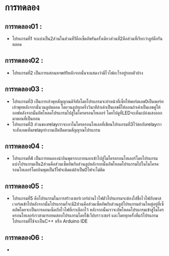 # การทดลอง
## การทดลอง01 :
- โปรแกรมที่1 จะแบ่งเป็น2ส่วนในส่วนที่1คือเซ็ตอัพรันครั้งเดียวส่วนที่2คือส่วนที่เรียกว่าลูปคือรันตลอด
## การทดลอง02 :
- โปรแกรมที่2 เป็นการแสกนหาwifiหลังจากนั้นจะแสดงว่ามีไวไฟอะไรอยู่รอบตัวบ้าง
## การทดลอง03 : 
- โปรแกรมที่3 เป็นการเอ้าพุทสัญญาณดิจิทัลโดยโปรแกรมจะทำหน้าที่เซ็ทให้พอร์ตเลข0เป็นพอร์ทเอ้าพุทหลังจากนั้นวนลูปตลอด โดยวนลูปทุกครึ่งวินาทีถ้าเค้าเป็นเลขคี่ให้ออนถ้าเค้าเป็นเลขคู่ให้ออฟหลังจากนั้นอัพโหลดโปรแกรมไปสู่ไมโครครอนโทเลอร์ โดยไปดูที่LEDจะเห็นเปล่งแสงออกมาตอนที่เป็นออน
- โปรแกรมที่3 ส่วนของrelayเราจะเอาไมโครครอนโทเลอที่เขียนโปรแกรมที่3ไว้ต่อกับrelayเราจะสังเกตเห็นrelayทำงานเปิดปิดตามสัญญาณโปรแกรม
## การทดลอง04 :
- โปรแกรมที่4 เป็นการทดลองนำอินพุตจากภายนอกเข้าไปสู่ไมโครครอนโทเลอร์โดยโปรแกรมแบ่งโปรแกรมเป็น2ส่วนคือส่วนเซ็ตอัพกับส่วนลูปหลังจากนั้นอัพโหลดโปรแกรมไปในไมโครครอนโทเลอร์โดยอินพุตเป็น1ไฟจะติดแต่ถ้าเป็น0ไฟจะไม่ติด
## การทดลอง05 :
- โปรแกรมที่5 คือโปรแกรมในการสร้างเซอร์เวอร์ผ่านไวไฟตัวโปรแกรมจะต้องใส่ชื่อไวไฟกับพาสเวอร์ดเข้าไปหลังจากนั้นโปรแกรมก็จะมี2ส่วนคือส่วนเซ็ตอัพกับส่วนลูปโปรแกรมส่วนใหญ่อยู่ที่เซ็ตอัพโดยจะเป็นการคอนเน็คกับไวไฟที่เราเลือกไว้ หลังจากนั้นเราจะอัพโหลดโปรแกรมเข้าสู่ไมโครครอนโทเลอร์เราสามารถทดสอบโปรแกรมโดยใช้เว็ปบราวเซอร์ และโดยทุกครั้งที่แก้โปรแกรมโปรแกรมที่ใช้จะเป็นC++ หรือ Arduino IDE
## การทดลอง06 :
-  
